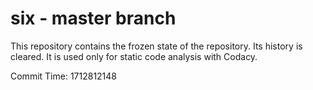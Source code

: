 # six - master branch

This repository contains the frozen state of the repository.
Its history is cleared. It is used only for static code
analysis with Codacy.

Commit Time: 1712812148